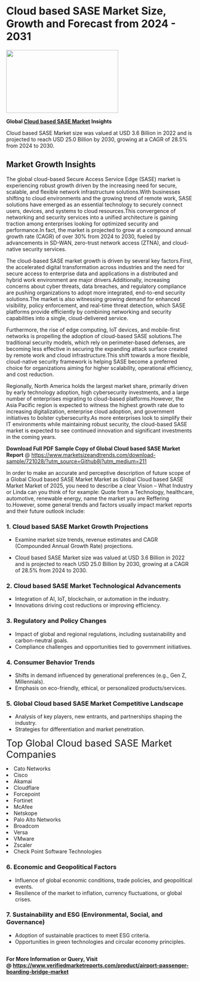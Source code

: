 <H1>Cloud based SASE Market Size, Growth and Forecast from 2024 - 2031</H1><img class="aligncenter size-medium wp-image-584254" src="https://thirdeyenews.in/wp-content/uploads/2024/09/Global-Market-Research-300x168.jpeg" alt="" width="300" height="168" /><p><strong>Global&nbsp;<a href="https://www.marketsizeandtrends.com/download-sample/721028/?utm_source=Github8j?utm_medium=211">Cloud based SASE Market</a> Insights</strong></p><p>Cloud based SASE Market size was valued at USD 3.6 Billion in 2022 and is projected to reach USD 25.0 Billion by 2030, growing at a CAGR of 28.5% from 2024 to 2030.</p><p><h2>Market Growth Insights</h2> <p>The global cloud-based Secure Access Service Edge (SASE) market is experiencing robust growth driven by the increasing need for secure, scalable, and flexible network infrastructure solutions.With businesses shifting to cloud environments and the growing trend of remote work, SASE solutions have emerged as an essential technology to securely connect users, devices, and systems to cloud resources.This convergence of networking and security services into a unified architecture is gaining traction among enterprises looking for optimized security and performance.In fact, the market is projected to grow at a compound annual growth rate (CAGR) of over 30% from 2024 to 2030, fueled by advancements in SD-WAN, zero-trust network access (ZTNA), and cloud-native security services.</p> <p>The cloud-based SASE market growth is driven by several key factors.First, the accelerated digital transformation across industries and the need for secure access to enterprise data and applications in a distributed and hybrid work environment are major drivers.Additionally, increasing concerns about cyber threats, data breaches, and regulatory compliance are pushing organizations to adopt more integrated, end-to-end security solutions.The market is also witnessing growing demand for enhanced visibility, policy enforcement, and real-time threat detection, which SASE platforms provide efficiently by combining networking and security capabilities into a single, cloud-delivered service.</p> <p>Furthermore, the rise of edge computing, IoT devices, and mobile-first networks is propelling the adoption of cloud-based SASE solutions.The traditional security models, which rely on perimeter-based defenses, are becoming less effective in securing the expanding attack surface created by remote work and cloud infrastructure.This shift towards a more flexible, cloud-native security framework is helping SASE become a preferred choice for organizations aiming for higher scalability, operational efficiency, and cost reduction.</p> <p>Regionally, North America holds the largest market share, primarily driven by early technology adoption, high cybersecurity investments, and a large number of enterprises migrating to cloud-based platforms.However, the Asia Pacific region is expected to witness the highest growth rate due to increasing digitalization, enterprise cloud adoption, and government initiatives to bolster cybersecurity.As more enterprises look to simplify their IT environments while maintaining robust security, the cloud-based SASE market is expected to see continued innovation and significant investments in the coming years.</p> <p><span class=""><strong>Download Full PDF Sample Copy of Global Cloud based SASE Market Report</strong> @ <a href="https://www.marketsizeandtrends.com/download-sample/721028/?utm_source=Github8j?utm_medium=211" target="_blank">https://www.marketsizeandtrends.com/download-sample/721028/?utm_source=Github8j?utm_medium=211</a></span></p><p>In order to make an accurate and perceptive description of future scope of a Global&nbsp;Cloud based SASE Market Market as Global&nbsp;Cloud based SASE Market Market of 2025, you need to describe a clear Vision &ndash; What Industry or Linda can you think of for example: Quote from a Technology, healthcare, automotive, renewable energy, name the market you are Reffering to.However, some general trends and factors usually impact market reports and their future outlook include:</p><h3>1.&nbsp;<strong>Cloud based SASE Market Growth Projections</strong></h3><ul><li>Examine market size trends, revenue estimates and CAGR (Compounded Annual Growth Rate) projections.</li><li><p>Cloud based SASE Market size was valued at USD 3.6 Billion in 2022 and is projected to reach USD 25.0 Billion by 2030, growing at a CAGR of 28.5% from 2024 to 2030.</p></li></ul><h3>2.&nbsp;<strong>Cloud based SASE Market Technological Advancements</strong></h3><ul><li>Integration of AI, IoT, blockchain, or automation in the industry.</li><li>Innovations driving cost reductions or improving efficiency.</li></ul><h3>3.&nbsp;<strong>Regulatory and Policy Changes</strong></h3><ul><li>Impact of global and regional regulations, including sustainability and carbon-neutral goals.</li><li>Compliance challenges and opportunities tied to government initiatives.</li></ul><h3>4.&nbsp;<strong>Consumer Behavior Trends</strong></h3><ul><li>Shifts in demand influenced by generational preferences (e.g., Gen Z, Millennials).</li><li>Emphasis on eco-friendly, ethical, or personalized products/services.</li></ul><h3>5.&nbsp;<strong>Global Cloud based SASE Market Competitive Landscape</strong></h3><ul><li>Analysis of key players, new entrants, and partnerships shaping the industry.</li><li>Strategies for differentiation and market penetration.</li></ul><p data-pm-slice="1 1 []"><span style="color: inherit; font-family: inherit; font-size: 25px;">Top Global Cloud based SASE Market Companies</span></p><div class="" data-test-id=""><p><li>Cato Networks</li><li> Cisco</li><li> Akamai</li><li> Cloudflare</li><li> Forcepoint</li><li> Fortinet</li><li> McAfee</li><li> Netskope</li><li> Palo Alto Networks</li><li> Broadcom</li><li> Versa</li><li> VMware</li><li> Zscaler</li><li> Check Point Software Technologies</li></p></div><h3>6.&nbsp;<strong>Economic and Geopolitical Factors</strong></h3><ul><li>Influence of global economic conditions, trade policies, and geopolitical events.</li><li>Resilience of the market to inflation, currency fluctuations, or global crises.</li></ul><h3>7.&nbsp;<strong>Sustainability and ESG (Environmental, Social, and Governance)</strong></h3><ul><li>Adoption of sustainable practices to meet ESG criteria.</li><li>Opportunities in green technologies and circular economy principles.</li></ul><h2><strong style="font-size: 14px;">For More Information or Query, Visit @&nbsp;</strong><a style="background-color: #ffffff; font-size: 14px;" href="https://www.marketsizeandtrends.com/report/cloud-based-sase-market/" target="_blank">https://www.verifiedmarketreports.com/product/airport-passenger-boarding-bridge-market</a></h2>